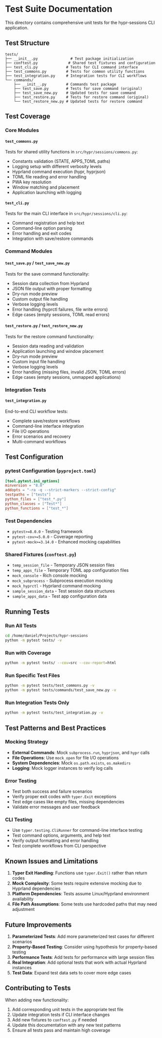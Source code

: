 # Test Suite Documentation

This directory contains comprehensive unit tests for the hypr-sessions CLI application.

## Test Structure

```
tests/
├── __init__.py               # Test package initialization
├── conftest.py              # Shared test fixtures and configuration
├── test_cli.py             # Tests for CLI command interface
├── test_commons.py         # Tests for common utility functions
├── test_integration.py     # Integration tests for CLI workflows
└── commands/
    ├── __init__.py         # Commands test package
    ├── test_save.py        # Tests for save command (original)
    ├── test_save_new.py    # Updated tests for save command
    ├── test_restore.py     # Tests for restore command (original)
    └── test_restore_new.py # Updated tests for restore command
```

## Test Coverage

### Core Modules

#### `test_commons.py`
Tests for shared utility functions in `src/hypr/sessions/commons.py`:
- Constants validation (STATE, APPS_TOML paths)
- Logging setup with different verbosity levels
- Hyprland command execution (hypr, hyprjson)
- TOML file reading and error handling
- PWA key resolution
- Window matching and placement
- Application launching with logging

#### `test_cli.py`
Tests for the main CLI interface in `src/hypr/sessions/cli.py`:
- Command registration and help text
- Command-line option parsing
- Error handling and exit codes
- Integration with save/restore commands

### Command Modules

#### `test_save.py` / `test_save_new.py`
Tests for the save command functionality:
- Session data collection from Hyprland
- JSON file output with proper formatting
- Dry-run mode preview
- Custom output file handling
- Verbose logging levels
- Error handling (hyprctl failures, file write errors)
- Edge cases (empty sessions, TOML read errors)

#### `test_restore.py` / `test_restore_new.py`
Tests for the restore command functionality:
- Session data reading and validation
- Application launching and window placement
- Dry-run mode preview
- Custom input file handling
- Verbose logging levels
- Error handling (missing files, invalid JSON, TOML errors)
- Edge cases (empty sessions, unmapped applications)

### Integration Tests

#### `test_integration.py`
End-to-end CLI workflow tests:
- Complete save/restore workflows
- Command-line interface integration
- File I/O operations
- Error scenarios and recovery
- Multi-command workflows

## Test Configuration

### pytest Configuration (`pyproject.toml`)
```toml
[tool.pytest.ini_options]
minversion = "8.0"
addopts = "-ra -q --strict-markers --strict-config"
testpaths = ["tests"]
python_files = ["test_*.py"]
python_classes = ["Test*"]
python_functions = ["test_*"]
```

### Test Dependencies
- `pytest>=8.0.0` - Testing framework
- `pytest-cov>=5.0.0` - Coverage reporting
- `pytest-mock>=3.14.0` - Enhanced mocking capabilities

### Shared Fixtures (`conftest.py`)
- `temp_session_file` - Temporary JSON session files
- `temp_apps_file` - Temporary TOML app configuration files
- `mock_console` - Rich console mocking
- `mock_subprocess` - Subprocess execution mocking
- `mock_hyprctl` - Hyprland command mocking
- `sample_session_data` - Test session data structures
- `sample_apps_data` - Test app configuration data

## Running Tests

### Run All Tests
```bash
cd /home/daniel/Projects/hypr-sessions
python -m pytest tests/ -v
```

### Run with Coverage
```bash
python -m pytest tests/ --cov=src --cov-report=html
```

### Run Specific Test Files
```bash
python -m pytest tests/test_commons.py -v
python -m pytest tests/commands/test_save_new.py -v
```

### Run Integration Tests Only
```bash
python -m pytest tests/test_integration.py -v
```

## Test Patterns and Best Practices

### Mocking Strategy
- **External Commands**: Mock `subprocess.run`, `hyprjson`, and `hypr` calls
- **File Operations**: Use `mock_open` for file I/O operations
- **System Dependencies**: Mock `os.path.exists`, `os.makedirs`
- **Logging**: Mock logger instances to verify log calls

### Error Testing
- Test both success and failure scenarios
- Verify proper exit codes with `typer.Exit` exceptions
- Test edge cases like empty files, missing dependencies
- Validate error messages and user feedback

### CLI Testing
- Use `typer.testing.CliRunner` for command-line interface testing
- Test command options, arguments, and help text
- Verify output formatting and error handling
- Test complete workflows from CLI perspective

## Known Issues and Limitations

1. **Typer Exit Handling**: Functions use `typer.Exit()` rather than return codes
2. **Mock Complexity**: Some tests require extensive mocking due to Hyprland dependencies
3. **Platform Dependencies**: Tests assume Linux/Hyprland environment availability
4. **File Path Assumptions**: Some tests use hardcoded paths that may need adjustment

## Future Improvements

1. **Parameterized Tests**: Add more parameterized test cases for different scenarios
2. **Property-Based Testing**: Consider using hypothesis for property-based testing
3. **Performance Tests**: Add tests for performance with large session files
4. **Real Integration**: Add optional tests that work with actual Hyprland instances
5. **Test Data**: Expand test data sets to cover more edge cases

## Contributing to Tests

When adding new functionality:
1. Add corresponding unit tests in the appropriate test file
2. Update integration tests if CLI interface changes
3. Add new fixtures to `conftest.py` if needed
4. Update this documentation with any new test patterns
5. Ensure all tests pass and maintain high coverage
